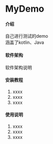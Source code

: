 # MyDemo

#### 介绍
自己进行测试的demo  
涵盖了kotlin、Java  

#### 软件架构
软件架构说明


#### 安装教程

1.  xxxx
2.  xxxx
3.  xxxx

#### 使用说明

1.  xxxx
2.  xxxx
3.  xxxx